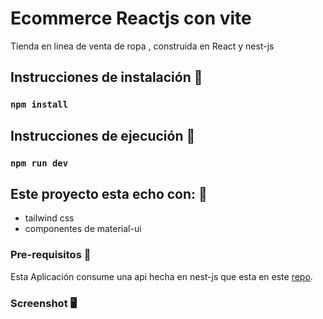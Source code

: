 # Ecommerce Reactjs con vite

Tienda en linea de venta de ropa , construida en React y nest-js

## Instrucciones de instalación 🚀

### `npm install`

## Instrucciones de ejecución 🚀

### `npm run dev`

## Este proyecto esta echo con: 🚀
- tailwind css
- componentes de material-ui

### Pre-requisitos 🔧

Esta Aplicación consume una api hecha en nest-js que esta en este  [repo](https://github.com/juan1996buri/backend-store-prueba).

### Screenshot 🖥️️


